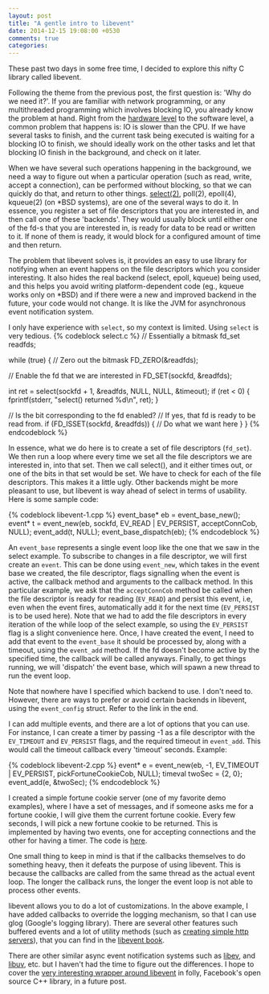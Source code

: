 ```yaml
---
layout: post
title: "A gentle intro to libevent"
date: 2014-12-15 19:08:00 +0530
comments: true
categories: 
---
```

These past two days in some free time, I decided to explore this nifty C library called libevent. 

Following the theme from the previous post, the first question is: 'Why do we need it?'. If you are familiar with network programming, or any multithreaded programming which involves blocking IO, you already know the problem at hand. Right from the <a href="http://en.wikipedia.org/wiki/Direct_memory_access" target="_blank">hardware level</a> to the software level, a common problem that happens is: IO is slower than the CPU. If we have several tasks to finish, and the current task being executed is waiting for a blocking IO to finish, we should ideally work on the other tasks and let that blocking IO finish in the background, and check on it later.

When we have several such operations happening in the background, we need a way to figure out when a particular operation (such as read, write, accept a connection), can be performed without blocking, so that we can quickly do that, and return to other things. <a href="http://linux.die.net/man/2/select" target="_blank">select(2)</a>, poll(2), epoll(4), kqueue(2) (on \*BSD systems), are one of the several ways to do it. In essence, you register a set of file descriptors that you are interested in, and then call one of these 'backends'. They would usually block until either one of the fd-s that you are interested in, is ready for data to be read or written to it. If none of them is ready, it would block for a configured amount of time and then return.

The problem that libevent solves is, it provides an easy to use library for notifying when an event happens on the file descriptors which you consider interesting. It also hides the real backend (select, epoll, kqueue) being used, and this helps you avoid writing platform-dependent code (eg., kqueue works only on \*BSD) and if there were a new and improved backend in the future, your code would not change. It is like the JVM for asynchronous event notification system.

I only have experience with `select`, so my context is limited. Using `select` is very tedious. 
{% codeblock select.c %}
// Essentially a bitmask
fd_set readfds;

while (true) {
  // Zero out the bitmask
  FD_ZERO(&readfds);
  
  // Enable the fd that we are interested in
  FD_SET(sockfd, &readfds);

  int ret = select(sockfd + 1, &readfds, NULL, NULL, &timeout);
  if (ret < 0) {
    fprintf(stderr, "select() returned %d\n", ret);
  }
  
  // Is the bit corresponding to the fd enabled?
  // If yes, that fd is ready to be read from.
  if (FD_ISSET(sockfd, &readfds)) {
    // Do what we want here
  }
}
{% endcodeblock %}

In essence, what we do here is to create a set of file descriptors (`fd_set`). We then run a loop where every time we set all the file descriptors we are interested in, into that set. Then we call select(), and it either times out, or one of the bits in that set would be set. We have to check for each of the file descriptors. This makes it a little ugly. Other backends might be more pleasant to use, but libevent is way ahead of select in terms of usability. Here is some sample code:

{% codeblock libevent-1.cpp %}
event_base* eb = event_base_new();
event* t = event_new(eb, sockfd, EV_READ | EV_PERSIST, acceptConnCob, NULL);
event_add(t, NULL);
event_base_dispatch(eb);
{% endcodeblock %}

An `event_base` represents a single event loop like the one that we saw in the select example. To subscribe to changes in a file descriptor, we will first create an `event`. This can be done using `event_new`, which takes in the event base we created, the file descriptor, flags signalling when the event is active, the callback method and arguments to the callback method. In this particular example, we ask that the `acceptConnCob` method be called when the file descriptor is ready for reading (`EV_READ`) and persist this event, i.e, even when the event fires, automatically add it for the next time (`EV_PERSIST` is to be used here). Note that we had to add the file descriptors in every iteration of the while loop of the select example, so using the `EV_PERSIST` flag is a slight convenience here. Once, I have created the event, I need to add that event to the `event_base` it should be processed by, along with a timeout, using the `event_add` method. If the fd doesn't become active by the specified time, the callback will be called anyways. Finally, to get things running, we will 'dispatch' the event base, which will spawn a new thread to run the event loop.

Note that nowhere have I specified which backend to use. I don't need to. However, there are ways to prefer or avoid certain backends in libevent, using the `event_config` struct. Refer to the link in the end.

I can add multiple events, and there are a lot of options that you can use. For instance, I can create a timer by passing -1 as a file descriptor with the `EV_TIMEOUT` and `EV_PERSIST` flags, and the required timeout in `event_add`. This would call the timeout callback every 'timeout' seconds. Example:

{% codeblock libevent-2.cpp %}
event* e = event_new(eb, -1, EV_TIMEOUT | EV_PERSIST, pickFortuneCookieCob, NULL);
timeval twoSec = {2, 0};
event_add(e, &twoSec);
{% endcodeblock %}

I created a simple fortune cookie server (one of my favorite demo examples), where I have a set of messages, and if someone asks me for a fortune cookie, I will give them the current fortune cookie. Every few seconds, I will pick a new fortune cookie to be returned. This is implemented by having two events, one for accepting connections and the other for having a timer. The code is <a href="https://gist.github.com/reddragon/e8a706d527bb77822ab3" target="_blank">here</a>.

One small thing to keep in mind is that if the callbacks themselves to do something heavy, then it defeats the purpose of using libevent. This is because the callbacks are called from the same thread as the actual event loop. The longer the callback runs, the longer the event loop is not able to process other events. 

libevent allows you to do a lot of customizations. In the above example, I have added callbacks to override the logging mechanism, so that I can use glog (Google's logging library). There are several other features such buffered events and a lot of utility methods (such as <a href="http://www.wangafu.net/~nickm/libevent-2.0/doxygen/html/http_8h.html" target="_blank">creating simple http servers</a>), that you can find in the <a href="http://www.wangafu.net/~nickm/libevent-book/TOC.html" target="_blank">libevent book</a>.

There are other similar async event notification systems such as <a href="http://software.schmorp.de/pkg/libev.html" target="_blank">libev</a>, and <a href="https://github.com/libuv/libuv">libuv</a>, etc. but I haven't had the time to figure out the differences. I hope to cover the <a href="https://github.com/facebook/folly/blob/8d3b079a75fe1a8cf5811f290642b4f494f13822/folly/io/async/EventBaseManager.h">very interesting wrapper around libevent</a> in folly, Facebook's open source C++ library, in a future post.

